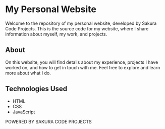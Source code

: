 # My Personal Website

Welcome to the repository of my personal website, developed by Sakura Code Projects. This is the source code for my website, where I share information about myself, my work, and projects.

## About

On this website, you will find details about my experience, projects I have worked on, and how to get in touch with me. Feel free to explore and learn more about what I do.

## Technologies Used

- HTML
- CSS
- JavaScript

POWERED BY SAKURA CODE PROJECTS